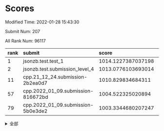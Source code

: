 # Scores

Modified Time: 2022-01-28 15:43:30

Submit Num: 207

All Rank Num: 96117

| rank |               submit               |       score        |       sigma        | pk_num |
| :--- | :--------------------------------- | :----------------- | :----------------- | :----- |
| 1    | jsonzb.test.test_1                 | 1014.1227387037198 | 0.8053468157956181 | 1860   |
| 2    | jsonzb.test.submission_level_4     | 1013.0776103693014 | 0.7812787657707148 | 1857   |
| 11   | cpp.21_12_24.submission-2b2ea0d7   | 1010.829834684311  | 0.7550762168547418 | 1856   |
| 57   | cpp.2022_01_09.submission-816672bd | 1004.522325020894  | 0.7222648819195056 | 1857   |
| 79   | cpp.2022_01_09.submission-5b0e3de2 | 1003.3344680207247 | 0.7110702791644773 | 1860   |


<details>
<summary>全部</summary>

| rank |                 submit                 |       score        |       sigma        | pk_num |
| :--- | :------------------------------------- | :----------------- | :----------------- | :----- |
| 1    | jsonzb.test.test_1                     | 1014.1227387037198 | 0.8053468157956181 | 1860   |
| 2    | jsonzb.test.submission_level_4         | 1013.0776103693014 | 0.7812787657707148 | 1857   |
| 3    | gobigger.level_3.submission_level_3_9  | 1012.2301642560546 | 0.7742709384043679 | 1856   |
| 4    | gobigger.level_3.submission_level_3_13 | 1011.500969385779  | 0.7536678269565974 | 1860   |
| 5    | gobigger.level_3.submission_level_3_5  | 1011.4577943331338 | 0.7793596211636082 | 1862   |
| 6    | gobigger.level_3.submission_level_3_27 | 1011.4351407340688 | 0.7356639396314981 | 1858   |
| 7    | gobigger.level_3.submission_level_3_31 | 1011.3367655808875 | 0.7785185666245118 | 1863   |
| 8    | gobigger.level_3.submission_level_3_17 | 1010.9357563965035 | 0.7821549673028015 | 1858   |
| 9    | gobigger.level_3.submission_level_3_39 | 1010.8827374783523 | 0.7565565841359164 | 1851   |
| 10   | gobigger.level_3.submission_level_3_0  | 1010.8812211369398 | 0.7510668348369728 | 1857   |
| 11   | cpp.21_12_24.submission-2b2ea0d7       | 1010.829834684311  | 0.7550762168547418 | 1856   |
| 12   | gobigger.level_3.submission_level_3_21 | 1010.7851712131102 | 0.7591783765000342 | 1858   |
| 13   | gobigger.level_3.submission_level_3_25 | 1010.6397724886311 | 0.7576025369718213 | 1860   |
| 14   | gobigger.level_3.submission_level_3_2  | 1010.5438316277    | 0.7582365157159007 | 1857   |
| 15   | gobigger.level_3.submission_level_3_42 | 1010.355862075542  | 0.786904608053197  | 1858   |
| 16   | gobigger.level_3.submission_level_3_16 | 1010.1983786589085 | 0.7704493733259447 | 1853   |
| 17   | gobigger.level_3.submission_level_3_32 | 1010.0930052479636 | 0.7664607899550208 | 1859   |
| 18   | gobigger.level_3.submission_level_3_4  | 1010.0122736615389 | 0.7552039916237258 | 1859   |
| 19   | gobigger.level_3.submission_level_3_8  | 1009.9840273980492 | 0.7524941882130376 | 1860   |
| 20   | gobigger.level_3.submission_level_3_49 | 1009.8715256164031 | 0.7601185219610104 | 1858   |
| 21   | gobigger.level_3.submission_level_3_40 | 1009.8206975598603 | 0.7522871512706697 | 1866   |
| 22   | gobigger.level_3.submission_level_3_6  | 1009.7958849393406 | 0.7599467149190872 | 1858   |
| 23   | gobigger.level_3.submission_level_3_10 | 1009.7629019447041 | 0.7414939241871397 | 1857   |
| 24   | gobigger.level_3.submission_level_3_37 | 1009.7147615761218 | 0.7622683095613563 | 1858   |
| 25   | gobigger.level_3.submission_level_3_34 | 1009.7046353352076 | 0.7695302003371871 | 1857   |
| 26   | gobigger.level_3.submission_level_3_22 | 1009.6760074005888 | 0.7531332312745727 | 1855   |
| 27   | gobigger.level_3.submission_level_3_20 | 1009.6663385027533 | 0.7627931492911394 | 1859   |
| 28   | gobigger.level_3.submission_level_3_43 | 1009.6529020285437 | 0.7531460306809062 | 1860   |
| 29   | gobigger.level_3.submission_level_3_29 | 1009.6338618378103 | 0.7544312553127702 | 1857   |
| 30   | gobigger.level_3.submission_level_3_19 | 1009.6242711268604 | 0.7501712696199224 | 1857   |
| 31   | gobigger.level_3.submission_level_3_7  | 1009.5775931447472 | 0.7527157498846694 | 1850   |
| 32   | gobigger.level_3.submission_level_3_45 | 1009.5694914423684 | 0.7638062067311931 | 1855   |
| 33   | gobigger.level_3.submission_level_3_11 | 1009.5610105214947 | 0.748440753335134  | 1861   |
| 34   | gobigger.level_3.submission_level_3_18 | 1009.560115953185  | 0.7606673560608428 | 1859   |
| 35   | gobigger.level_3.submission_level_3_38 | 1009.4863211571491 | 0.7624960896658124 | 1858   |
| 36   | gobigger.level_3.submission_level_3_12 | 1009.4429536750243 | 0.749852331472917  | 1862   |
| 37   | gobigger.level_3.submission_level_3_36 | 1009.440399113194  | 0.7415178067510545 | 1860   |
| 38   | gobigger.level_3.submission_level_3_28 | 1009.4157409859163 | 0.7401136188751872 | 1860   |
| 39   | gobigger.level_3.submission_level_3_47 | 1009.3837962685104 | 0.7301841417066985 | 1864   |
| 40   | gobigger.level_3.submission_level_3_30 | 1009.2899508829927 | 0.7416303362473742 | 1861   |
| 41   | gobigger.level_3.submission_level_3_26 | 1009.2684414570618 | 0.7487957927393567 | 1852   |
| 42   | gobigger.level_3.submission_level_3_3  | 1009.2134646983756 | 0.7598557887980852 | 1853   |
| 43   | gobigger.level_3.submission_level_3_24 | 1009.0866490462264 | 0.74358465262933   | 1862   |
| 44   | gobigger.level_3.submission_level_3_14 | 1008.9572231350538 | 0.7598552484271077 | 1863   |
| 45   | gobigger.level_3.submission_level_3_1  | 1008.7644738164956 | 0.7379522606873994 | 1859   |
| 46   | gobigger.level_3.submission_level_3_15 | 1008.719199582313  | 0.7432033955948683 | 1859   |
| 47   | gobigger.level_3.submission_level_3_35 | 1008.6756326577204 | 0.7626321148582214 | 1862   |
| 48   | gobigger.level_3.submission_level_3_41 | 1008.6060682159906 | 0.7550028272586599 | 1853   |
| 49   | gobigger.level_3.submission_level_3_23 | 1008.5891703333101 | 0.7397057941978183 | 1863   |
| 50   | gobigger.level_3.submission_level_3_44 | 1008.5229919653444 | 0.7436461577957826 | 1857   |
| 51   | gobigger.level_3.submission_level_3_48 | 1008.5131028009027 | 0.7498038954817016 | 1855   |
| 52   | gobigger.level_3.submission_level_3_46 | 1007.9282910560083 | 0.7197751492526668 | 1860   |
| 53   | gobigger.level_3.submission_level_3_33 | 1007.916966904427  | 0.7473550279783655 | 1857   |
| 54   | gobigger.level_1.submission_level_1_32 | 1005.502246649897  | 0.7259182644096606 | 1853   |
| 55   | gobigger.level_1.submission_level_1_45 | 1004.8819297205549 | 0.7120547991031763 | 1856   |
| 56   | gobigger.level_1.submission_level_1_5  | 1004.7336400506327 | 0.7123686391352662 | 1854   |
| 57   | cpp.2022_01_09.submission-816672bd     | 1004.522325020894  | 0.7222648819195056 | 1857   |
| 58   | gobigger.level_1.submission_level_1_3  | 1004.459217382282  | 0.7212435608921572 | 1855   |
| 59   | gobigger.level_1.submission_level_1_21 | 1004.4215921410428 | 0.7261168746528965 | 1858   |
| 60   | gobigger.level_1.submission_level_1_6  | 1004.3359071045211 | 0.721841993634241  | 1857   |
| 61   | gobigger.level_1.submission_level_1_0  | 1004.3080936021482 | 0.7250467010975259 | 1857   |
| 62   | gobigger.level_1.submission_level_1_20 | 1004.2113727324717 | 0.7350945837659492 | 1862   |
| 63   | gobigger.level_1.submission_level_1_39 | 1004.1063120926917 | 0.7244734445583226 | 1862   |
| 64   | gobigger.level_1.submission_level_1_24 | 1004.0723539776706 | 0.7123009812044939 | 1860   |
| 65   | gobigger.level_1.submission_level_1_16 | 1003.86473480296   | 0.7187187938978044 | 1854   |
| 66   | gobigger.level_1.submission_level_1_13 | 1003.8390312945209 | 0.713207983031585  | 1856   |
| 67   | gobigger.level_1.submission_level_1_28 | 1003.8174984305722 | 0.7168882215070235 | 1856   |
| 68   | gobigger.level_1.submission_level_1_48 | 1003.78014784777   | 0.7217782050940398 | 1860   |
| 69   | gobigger.level_1.submission_level_1_17 | 1003.7482287945334 | 0.71650460513103   | 1855   |
| 70   | gobigger.level_1.submission_level_1_11 | 1003.6906843011925 | 0.7129476181350516 | 1856   |
| 71   | gobigger.level_1.submission_level_1_49 | 1003.6806945312194 | 0.7203359755669667 | 1863   |
| 72   | gobigger.level_1.submission_level_1_15 | 1003.6718430254049 | 0.7026850038033889 | 1859   |
| 73   | gobigger.level_1.submission_level_1_36 | 1003.5931571824867 | 0.7103911893359423 | 1859   |
| 74   | gobigger.level_1.submission_level_1_7  | 1003.5289512147987 | 0.7090171559559825 | 1854   |
| 75   | gobigger.level_1.submission_level_1_34 | 1003.5250417277348 | 0.70793088536805   | 1859   |
| 76   | gobigger.level_1.submission_level_1_18 | 1003.4580351961918 | 0.7207874252287485 | 1859   |
| 77   | gobigger.level_1.submission_level_1_22 | 1003.3691896777439 | 0.7207895308555906 | 1858   |
| 78   | gobigger.level_1.submission_level_1_8  | 1003.3550523334793 | 0.7193959236839618 | 1857   |
| 79   | cpp.2022_01_09.submission-5b0e3de2     | 1003.3344680207247 | 0.7110702791644773 | 1860   |
| 80   | gobigger.level_1.submission_level_1_2  | 1003.2680182114486 | 0.714210658598091  | 1860   |
| 81   | gobigger.level_1.submission_level_1_9  | 1003.2157038607228 | 0.713573092674252  | 1853   |
| 82   | gobigger.level_1.submission_level_1_12 | 1003.2036722118368 | 0.7176991102385821 | 1854   |
| 83   | gobigger.level_1.submission_level_1_42 | 1003.1762668986374 | 0.7166575612617085 | 1857   |
| 84   | gobigger.level_1.submission_level_1_27 | 1003.0796417790493 | 0.7069935414036123 | 1855   |
| 85   | gobigger.level_1.submission_level_1_33 | 1002.9835039367464 | 0.716973786814453  | 1852   |
| 86   | gobigger.level_1.submission_level_1_41 | 1002.9486314657912 | 0.7149343879119231 | 1862   |
| 87   | gobigger.level_1.submission_level_1_43 | 1002.9453704211965 | 0.7100272376012114 | 1857   |
| 88   | gobigger.level_1.submission_level_1_29 | 1002.9270548626314 | 0.7100506239496535 | 1858   |
| 89   | gobigger.level_1.submission_level_1_37 | 1002.9045345309635 | 0.7104121402377945 | 1856   |
| 90   | gobigger.level_1.submission_level_1_35 | 1002.8011743759448 | 0.7149831536575466 | 1862   |
| 91   | gobigger.level_1.submission_level_1_1  | 1002.7731242289576 | 0.7136552807384232 | 1858   |
| 92   | gobigger.level_1.submission_level_1_25 | 1002.7284658013492 | 0.7163137243149171 | 1853   |
| 93   | gobigger.level_1.submission_level_1_31 | 1002.631811616422  | 0.7192277566849077 | 1858   |
| 94   | gobigger.level_1.submission_level_1_44 | 1002.5764854879337 | 0.7136362901292351 | 1860   |
| 95   | gobigger.level_1.submission_level_1_30 | 1002.5703914071001 | 0.7076877739540363 | 1855   |
| 96   | gobigger.level_1.submission_level_1_46 | 1002.5622690524822 | 0.7030091165412697 | 1850   |
| 97   | gobigger.level_1.submission_level_1_40 | 1002.5339517098605 | 0.7081970675616991 | 1859   |
| 98   | gobigger.level_1.submission_level_1_26 | 1002.5199058382643 | 0.7165948261717362 | 1856   |
| 99   | gobigger.level_1.submission_level_1_14 | 1002.378385866686  | 0.7218498126739888 | 1850   |
| 100  | gobigger.level_1.submission_level_1_19 | 1002.2484427014549 | 0.7080067835191032 | 1857   |
| 101  | gobigger.level_1.submission_level_1_10 | 1002.1342708135588 | 0.7236824006153262 | 1858   |
| 102  | gobigger.level_1.submission_level_1_23 | 1002.0661514105502 | 0.7242457743821386 | 1859   |
| 103  | gobigger.level_1.submission_level_1_4  | 1002.0212358384915 | 0.7148822473625448 | 1859   |
| 104  | gobigger.level_1.submission_level_1_47 | 1001.7861641022295 | 0.7134239872229061 | 1860   |
| 105  | gobigger.level_1.submission_level_1_38 | 1001.2804218811502 | 0.7132121966157401 | 1857   |
| 106  | gobigger.random.submission_random_28   | 997.5524692686867  | 0.704140490403774  | 1855   |
| 107  | gobigger.random.submission_random_14   | 997.2663997233769  | 0.7015662693644903 | 1855   |
| 108  | gobigger.random.submission_random_39   | 997.2534986029274  | 0.7101460221660395 | 1858   |
| 109  | gobigger.random.submission_random_37   | 997.1151074522334  | 0.7131935893674636 | 1859   |
| 110  | gobigger.random.submission_random_27   | 997.0708271066884  | 0.7064224805150727 | 1855   |
| 111  | gobigger.random.submission_random_41   | 997.0554116307619  | 0.7084516257671192 | 1857   |
| 112  | gobigger.random.submission_random_45   | 996.9973900872724  | 0.7059379368288432 | 1860   |
| 113  | gobigger.random.submission_random_10   | 996.7903477637273  | 0.7066824874742456 | 1859   |
| 114  | gobigger.random.submission_random_29   | 996.6791583493122  | 0.7267951789126538 | 1851   |
| 115  | gobigger.random.submission_random_11   | 996.6163867754002  | 0.709797719789936  | 1858   |
| 116  | gobigger.random.submission_random_6    | 996.523811372795   | 0.7058697732354527 | 1860   |
| 117  | gobigger.random.submission_random_16   | 996.521099319804   | 0.7104711532153671 | 1856   |
| 118  | gobigger.random.submission_random_18   | 996.4998711903521  | 0.709989665514675  | 1855   |
| 119  | gobigger.random.submission_random_9    | 996.4830502053073  | 0.7190804268725246 | 1857   |
| 120  | gobigger.random.submission_random_0    | 996.439238480098   | 0.7089567723352694 | 1863   |
| 121  | gobigger.random.submission_random_5    | 996.4189626418308  | 0.7164508779022549 | 1858   |
| 122  | gobigger.random.submission_random_21   | 996.4095709561396  | 0.7089496836735986 | 1855   |
| 123  | gobigger.random.submission_random_38   | 996.3867135093853  | 0.7043916172018932 | 1854   |
| 124  | gobigger.random.submission_random_19   | 996.220790867987   | 0.7141746322187307 | 1853   |
| 125  | gobigger.random.submission_random_17   | 996.2059877770171  | 0.7137535625843116 | 1856   |
| 126  | gobigger.random.submission_random_40   | 996.2013377826839  | 0.708517720783423  | 1861   |
| 127  | gobigger.random.submission_random_48   | 996.1795322917523  | 0.7111822246192019 | 1856   |
| 128  | gobigger.random.submission_random_23   | 996.1631198595253  | 0.7234735007958116 | 1855   |
| 129  | gobigger.random.submission_random_34   | 996.0802556175089  | 0.7141185736114105 | 1861   |
| 130  | gobigger.random.submission_random_30   | 996.0434842921755  | 0.7092979174586473 | 1857   |
| 131  | gobigger.random.submission_random_12   | 995.888078020283   | 0.7081193104030598 | 1851   |
| 132  | gobigger.random.submission_random_49   | 995.88332072015    | 0.7136010171071917 | 1856   |
| 133  | gobigger.random.submission_random_26   | 995.8519265973825  | 0.7018225199348371 | 1855   |
| 134  | gobigger.random.submission_random_36   | 995.7941893991615  | 0.7106362016600807 | 1858   |
| 135  | gobigger.random.submission_random_42   | 995.7035452133124  | 0.6968295331707972 | 1858   |
| 136  | gobigger.random.submission_random_31   | 995.5988029204474  | 0.7160492554727625 | 1858   |
| 137  | gobigger.random.submission_random_8    | 995.5780240263509  | 0.7178350881322245 | 1852   |
| 138  | gobigger.random.submission_random_43   | 995.5286624628483  | 0.7136801396911789 | 1856   |
| 139  | gobigger.random.submission_random_46   | 995.5008354897368  | 0.7225916070081878 | 1860   |
| 140  | gobigger.random.submission_random_24   | 995.4514816313705  | 0.7218490474185437 | 1856   |
| 141  | gobigger.random.submission_random_44   | 995.3956754566391  | 0.715928367963685  | 1855   |
| 142  | gobigger.random.submission_random_35   | 995.3553139743237  | 0.716539954003983  | 1860   |
| 143  | gobigger.random.submission_random_7    | 995.3373806949088  | 0.7203829366210597 | 1860   |
| 144  | gobigger.random.submission_random_4    | 995.306985699598   | 0.7297015311483706 | 1863   |
| 145  | gobigger.random.submission_random_1    | 995.1078019370452  | 0.7001890650637613 | 1854   |
| 146  | gobigger.random.submission_random_25   | 995.0775225778598  | 0.7085753252885751 | 1861   |
| 147  | gobigger.random.submission_random_2    | 995.0770749270229  | 0.701179464138234  | 1857   |
| 148  | gobigger.random.submission_random_22   | 995.0750801273018  | 0.7222719953079513 | 1859   |
| 149  | gobigger.random.submission_random_33   | 995.0370030156128  | 0.7167425747672943 | 1858   |
| 150  | gobigger.random.submission_random_32   | 994.9433961710072  | 0.7269123980431349 | 1856   |
| 151  | gobigger.random.submission_random_13   | 994.9092846373902  | 0.720114874528016  | 1860   |
| 152  | gobigger.random.submission_random_15   | 994.8902716582825  | 0.7208466873528284 | 1855   |
| 153  | gobigger.random.submission_random_20   | 994.8813643133822  | 0.7155284459001319 | 1863   |
| 154  | gobigger.random.submission_random_47   | 994.826162309653   | 0.7165739874217874 | 1854   |
| 155  | gobigger.random.submission_random_3    | 994.7595857727713  | 0.7058033593544625 | 1856   |
| 156  | gobigger.level_2.submission_level_2_25 | 994.3554051896698  | 0.7358243962562506 | 1861   |
| 157  | gobigger.level_2.submission_level_2_40 | 993.6835838830563  | 0.7217067338727856 | 1859   |
| 158  | gobigger.level_2.submission_level_2_22 | 993.5882259579072  | 0.7315818947020644 | 1860   |
| 159  | gobigger.level_2.submission_level_2_46 | 993.5366950368091  | 0.734532924985374  | 1858   |
| 160  | gobigger.level_2.submission_level_2_10 | 993.5105147647904  | 0.7447566121909281 | 1857   |
| 161  | gobigger.level_2.submission_level_2_32 | 993.3231273926749  | 0.7385723905004012 | 1860   |
| 162  | gobigger.level_2.submission_level_2_17 | 993.2576406753566  | 0.7353731406341274 | 1855   |
| 163  | gobigger.level_2.submission_level_2_19 | 993.2547021501786  | 0.7466628418753551 | 1854   |
| 164  | gobigger.level_2.submission_level_2_26 | 993.1945885725073  | 0.7304616172222309 | 1857   |
| 165  | gobigger.level_2.submission_level_2_48 | 993.1282299667455  | 0.7606588922410487 | 1862   |
| 166  | gobigger.level_2.submission_level_2_34 | 993.1187686468215  | 0.757449722996173  | 1860   |
| 167  | gobigger.level_2.submission_level_2_16 | 993.0801250018324  | 0.7338525164803972 | 1856   |
| 168  | gobigger.level_2.submission_level_2_0  | 992.9987711248413  | 0.7488519750325255 | 1854   |
| 169  | gobigger.level_2.submission_level_2_23 | 992.9101651954936  | 0.7266557645402624 | 1855   |
| 170  | gobigger.level_2.submission_level_2_3  | 992.8207175112287  | 0.731528242147053  | 1856   |
| 171  | gobigger.level_2.submission_level_2_15 | 992.8150383563457  | 0.7754427710885706 | 1853   |
| 172  | gobigger.level_2.submission_level_2_31 | 992.7636647230139  | 0.7346875949285636 | 1856   |
| 173  | gobigger.level_2.submission_level_2_1  | 992.667640096455   | 0.739130503088735  | 1860   |
| 174  | gobigger.level_2.submission_level_2_29 | 992.5723642634882  | 0.7463311899800197 | 1857   |
| 175  | gobigger.level_2.submission_level_2_9  | 992.4411181699239  | 0.7393203945828627 | 1858   |
| 176  | gobigger.level_2.submission_level_2_36 | 992.4196903257143  | 0.7583171713106797 | 1860   |
| 177  | gobigger.level_2.submission_level_2_27 | 992.3805992591493  | 0.7350617478294021 | 1861   |
| 178  | gobigger.level_2.submission_level_2_6  | 992.2599814814038  | 0.7607065290752599 | 1857   |
| 179  | gobigger.level_2.submission_level_2_39 | 992.1551742452766  | 0.7404728911793804 | 1857   |
| 180  | gobigger.level_2.submission_level_2_30 | 992.0334603851716  | 0.7523217127484121 | 1856   |
| 181  | gobigger.level_2.submission_level_2_49 | 992.0226894605835  | 0.7666932845467271 | 1855   |
| 182  | gobigger.level_2.submission_level_2_33 | 992.0225491979372  | 0.7420972626139181 | 1851   |
| 183  | gobigger.level_2.submission_level_2_18 | 992.0216151122149  | 0.7537975618736538 | 1855   |
| 184  | gobigger.level_2.submission_level_2_14 | 991.9109789137852  | 0.7588185577091134 | 1857   |
| 185  | gobigger.level_2.submission_level_2_35 | 991.8789112612491  | 0.7399659825747598 | 1858   |
| 186  | gobigger.level_2.submission_level_2_4  | 991.8586350346649  | 0.7499625445611161 | 1858   |
| 187  | gobigger.level_2.submission_level_2_43 | 991.8511773862077  | 0.7498262582234991 | 1857   |
| 188  | gobigger.level_2.submission_level_2_2  | 991.8464827282429  | 0.7442314136041519 | 1858   |
| 189  | gobigger.level_2.submission_level_2_37 | 991.6594645846474  | 0.754577735360482  | 1857   |
| 190  | gobigger.level_2.submission_level_2_24 | 991.6120854658518  | 0.7612793453424824 | 1854   |
| 191  | gobigger.level_2.submission_level_2_13 | 991.5337384599416  | 0.7586343133355492 | 1858   |
| 192  | gobigger.level_2.submission_level_2_42 | 991.4293031479424  | 0.7551198882532446 | 1857   |
| 193  | gobigger.level_2.submission_level_2_12 | 991.4136041974948  | 0.7671355550283389 | 1861   |
| 194  | gobigger.level_2.submission_level_2_41 | 991.3941573195054  | 0.7667421490021534 | 1855   |
| 195  | gobigger.level_2.submission_level_2_8  | 991.2991722837069  | 0.7645568552200085 | 1868   |
| 196  | gobigger.level_2.submission_level_2_21 | 991.2388466186713  | 0.7766497020754504 | 1857   |
| 197  | gobigger.level_2.submission_level_2_38 | 991.0532497780916  | 0.7513387402804168 | 1854   |
| 198  | gobigger.level_2.submission_level_2_28 | 990.7837754889106  | 0.7507863784617215 | 1852   |
| 199  | gobigger.level_2.submission_level_2_45 | 990.7752584781299  | 0.7439173062710951 | 1853   |
| 200  | gobigger.level_2.submission_level_2_20 | 990.725120146601   | 0.7802373193389642 | 1854   |
| 201  | gobigger.level_2.submission_level_2_5  | 990.6606260723796  | 0.7537374250660365 | 1857   |
| 202  | gobigger.level_2.submission_level_2_44 | 990.6594759999693  | 0.7625287989759159 | 1856   |
| 203  | gobigger.level_2.submission_level_2_7  | 990.3943095542132  | 0.7543129284525564 | 1848   |
| 204  | gobigger.level_2.submission_level_2_47 | 989.8773741976839  | 0.7701915676242137 | 1856   |
| 205  | gobigger.level_2.submission_level_2_11 | 989.6601960315023  | 0.8041503602198449 | 1852   |
| 206  | gobigger.none.submission_none_1        | 977.3638123809856  | 1.227252766397731  | 1860   |
| 207  | gobigger.none.submission_none_0        | 976.3114794191675  | 1.3403755467061564 | 1859   |

</details>